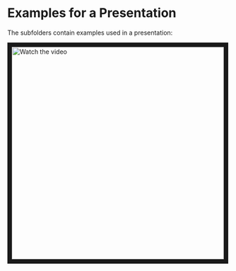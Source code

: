 # Examples for a Presentation

The subfolders contain examples used in a presentation:

<a href="http://www.youtube.com/watch?feature=player_embedded&v=qFYByoGFIUE" target="_blank">
 <img src="https://img.youtube.com/vi/qFYByoGFIUE/maxres2.jpg" alt="Watch the video" width="480" border="10" />
</a>
